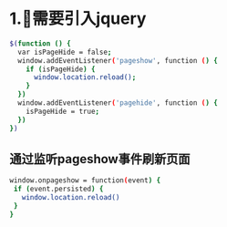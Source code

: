 # 1.需要引入jquery

```bash
$(function () { 
  var isPageHide = false;
  window.addEventListener('pageshow', function () { 
    if (isPageHide) { 
      window.location.reload(); 
    } 
  })
  window.addEventListener('pagehide', function () { 
    isPageHide = true; 
  })
})
```

## 通过监听pageshow事件刷新页面
```bash
window.onpageshow = function(event) {
 if (event.persisted) {
   window.location.reload()
 }
}
```
